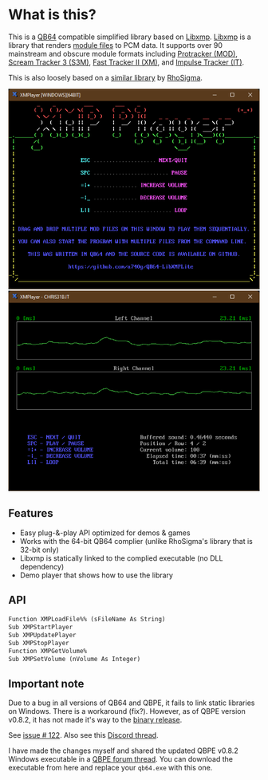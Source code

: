 # What is this?

This is a [QB64](https://github.com/QB64-Phoenix-Edition/QB64pe) compatible simplified library based on [Libxmp](https://github.com/libxmp/libxmp). [Libxmp](https://github.com/libxmp/libxmp) is a library that renders [module files](https://en.wikipedia.org/wiki/Module_file) to PCM data. It supports over 90 mainstream and obscure module formats including [Protracker (MOD)](https://en.wikipedia.org/wiki/MOD_(file_format)), [Scream Tracker 3 (S3M)](https://en.wikipedia.org/wiki/S3M_(file_format)), [Fast Tracker II (XM)](https://en.wikipedia.org/wiki/XM_(file_format)), and [Impulse Tracker (IT)](https://en.wikipedia.org/wiki/Impulse_Tracker#IT_file_format).

This is also loosely based on a [similar library](https://qb64phoenix.com/forum/showthread.php?tid=29) by [RhoSigma](https://github.com/RhoSigma-QB64).

![Screenshot](screenshots/screenshot1.png)
![Screenshot](screenshots/screenshot2.png)

## Features

- Easy plug-&-play API optimized for demos & games
- Works with the 64-bit QB64 complier (unlike RhoSigma's library that is 32-bit only)
- Libxmp is statically linked to the complied executable (no DLL dependency)
- Demo player that shows how to use the library

## API

```VB
Function XMPLoadFile%% (sFileName As String)
Sub XMPStartPlayer
Sub XMPUpdatePlayer
Sub XMPStopPlayer
Function XMPGetVolume%
Sub XMPSetVolume (nVolume As Integer)
```

## Important note

Due to a bug in all versions of QB64 and QBPE, it fails to link static libraries on Windows. There is a workaround (fix?). However, as of QBPE version v0.8.2, it has not made it's way to the [binary release](https://github.com/QB64-Phoenix-Edition/QB64pe/releases).

See [issue # 122](https://github.com/QB64-Phoenix-Edition/QB64pe/issues/112).
Also see this [Discord thread](https://discord.com/channels/975381912350752819/975383819848912926/985214420487655454).

I have made the changes myself and shared the updated QBPE v0.8.2 Windows executable in a [QBPE forum thread](https://qb64phoenix.com/forum/showthread.php?tid=557&pid=3631#pid3631). You can download the executable from here and replace your `qb64.exe` with this one.
